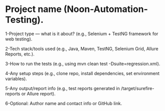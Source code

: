 # Project name (Noon-Automation-Testing).
1-Project type — what is it about? (e.g., Selenium + TestNG framework for web testing).

2-Tech stack/tools used (e.g., Java, Maven, TestNG, Selenium Grid, Allure Reports, etc.).

3-How to run the tests (e.g., using mvn clean test -Dsuite=regression.xml).

4-Any setup steps (e.g., clone repo, install dependencies, set environment variables).

5-Any output/report info (e.g., test reports generated in /target/surefire-reports or Allure report).

6-Optional: Author name and contact info or GitHub link.
